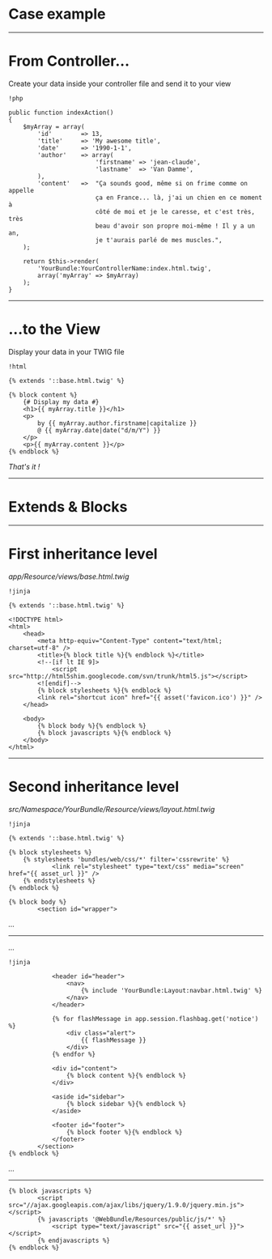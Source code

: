 # Case example

---

# From Controller...

Create your data inside your controller file and send it to your view

    !php

    public function indexAction()
    {
        $myArray = array(
            'id'        => 13,
            'title'     => 'My awesome title',
            'date'      => '1990-1-1',
            'author'    => array(
                            'firstname' => 'jean-claude',
                            'lastname'  => 'Van Damme',
            ),
            'content'   =>  "Ça sounds good, même si on frime comme on appelle
                            ça en France... là, j'ai un chien en ce moment à
                            côté de moi et je le caresse, et c'est très, très
                            beau d'avoir son propre moi-même ! Il y a un an,
                            je t'aurais parlé de mes muscles.",
        );

        return $this->render(
            'YourBundle:YourControllerName:index.html.twig',
            array('myArray' => $myArray)
        );
    }

---

# ...to the View

Display your data in your TWIG file

    !html

    {% extends '::base.html.twig' %}

    {% block content %}
        {# Display my data #}
        <h1>{{ myArray.title }}</h1>
        <p>
            by {{ myArray.author.firstname|capitalize }}
            @ {{ myArray.date|date("d/m/Y") }}
        </p>
        <p>{{ myArray.content }}</p>
    {% endblock %}

*That's it !*

---

# Extends & Blocks

---

# First inheritance level

*app/Resource/views/base.html.twig*

    !jinja

    {% extends '::base.html.twig' %}

    <!DOCTYPE html>
    <html>
        <head>
            <meta http-equiv="Content-Type" content="text/html; charset=utf-8" />
            <title>{% block title %}{% endblock %}</title>
            <!--[if lt IE 9]>
                <script src="http://html5shim.googlecode.com/svn/trunk/html5.js"></script>
            <![endif]-->
            {% block stylesheets %}{% endblock %}
            <link rel="shortcut icon" href="{{ asset('favicon.ico') }}" />
        </head>

        <body>
            {% block body %}{% endblock %}
            {% block javascripts %}{% endblock %}
        </body>
    </html>

---

# Second inheritance level

*src/Namespace/YourBundle/Resource/views/layout.html.twig*

    !jinja

    {% extends '::base.html.twig' %}

    {% block stylesheets %}
        {% stylesheets 'bundles/web/css/*' filter='cssrewrite' %}
                <link rel="stylesheet" type="text/css" media="screen" href="{{ asset_url }}" />
        {% endstylesheets %}
    {% endblock %}

    {% block body %}
            <section id="wrapper">

*...*

---

*...*

    !jinja

                <header id="header">
                    <nav>
                        {% include 'YourBundle:Layout:navbar.html.twig' %}
                    </nav>
                </header>

                {% for flashMessage in app.session.flashbag.get('notice') %}
                    <div class="alert">
                        {{ flashMessage }}
                    </div>
                {% endfor %}

                <div id="content">
                    {% block content %}{% endblock %}
                </div>

                <aside id="sidebar">
                    {% block sidebar %}{% endblock %}
                </aside>

                <footer id="footer">
                    {% block footer %}{% endblock %}
                </footer>
            </section>
    {% endblock %}

*...*

---

    {% block javascripts %}
            <script src="//ajax.googleapis.com/ajax/libs/jquery/1.9.0/jquery.min.js"></script>
            {% javascripts '@WebBundle/Resources/public/js/*' %}
                <script type="text/javascript" src="{{ asset_url }}"></script>
            {% endjavascripts %}
    {% endblock %}



